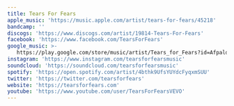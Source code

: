 ```yaml
---
title: Tears For Fears
apple_music: 'https://music.apple.com/artist/tears-for-fears/45218'
bandcamp: ''
discogs: 'https://www.discogs.com/artist/19814-Tears-For-Fears'
facebook: 'https://www.facebook.com/TearsForFears'
google_music: >-
   https://play.google.com/store/music/artist/Tears_for_Fears?id=Afpaldyoqthlovb4777zt37zquu
instagram: 'https://www.instagram.com/tearsforfearsmusic'
soundcloud: 'https://soundcloud.com/tearsforfearsmusic'
spotify: 'https://open.spotify.com/artist/4bthk9UfsYUYdcFyqxmSUU'
twitter: 'https://twitter.com/tearsforfears'
website: 'https://tearsforfears.com'
youtube: 'https://www.youtube.com/user/TearsForFearsVEVO'
---
```


